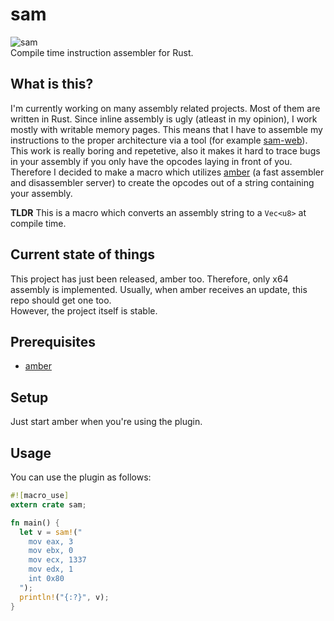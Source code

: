 # sam
![sam](https://img.shields.io/crates/v/sam.svg)  
Compile time instruction assembler for Rust.

## What is this?
I'm currently working on many assembly related projects. Most of them are written in Rust.
Since inline assembly is ugly (atleast in my opinion), I work mostly with writable memory pages.
This means that I have to assemble my instructions to the proper architecture via a tool (for example [sam-web](https://github.com/ioncodes/sam-web)).
This work is really boring and repetetive, also it makes it hard to trace bugs in your assembly if you only have the opcodes laying in front of you.  
Therefore I decided to make a macro which utilizes [amber](https://github.com/ioncodes/amber) (a fast assembler and disassembler server) to create the opcodes out of a string containing your assembly.

**TLDR** This is a macro which converts an assembly string to a ```Vec<u8>``` at compile time.

## Current state of things
This project has just been released, amber too. Therefore, only x64 assembly is implemented. Usually, when amber receives an update, this repo should get one too.  
However, the project itself is stable.

## Prerequisites
* [amber](https://github.com/ioncodes/amber)

## Setup
Just start amber when you're using the plugin.

## Usage
You can use the plugin as follows:  
```rust
#![macro_use]
extern crate sam;

fn main() {
  let v = sam!("
    mov eax, 3
    mov ebx, 0
    mov ecx, 1337
    mov edx, 1
    int 0x80
  ");
  println!("{:?}", v);
}
```
